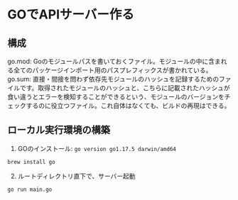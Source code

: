 # GOでAPIサーバー作る

## 構成
go.mod: Goのモジュールパスを書いておくファイル。モジュールの中に含まれる全てのパッケージインポート用のパスプレフィックスが書かれている。
go.sum: 直接・間接を問わず依存先モジュールのハッシュを記録するためのファイルです。取得されたモジュールのハッシュと、こちらに記載されたハッシュが食い違うとエラーを検知することができるという、モジュールのバージョンをチェックするのに役立つファイル。これ自体はなくても、ビルドの再現はできる。

## ローカル実行環境の構築
1. GOのインストール: `go version go1.17.5 darwin/amd64`
```
brew install go
```
2. ルートディレクトリ直下で、サーバー起動
```
go run main.go
```
